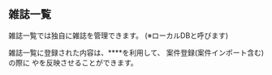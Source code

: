 ## 雑誌一覧

雑誌一覧では独自に雑誌を管理できます。
(※ローカルDBと呼びます)

雑誌一覧に登録された内容は、**<?php echo __d('filter_local', 'Filter Local'); ?>**を利用して、
案件登録(案件インポート含む)の際に<?php echo __('Publisher Policy') ?>
や<?php echo __('Publisher Open File Version'); ?>を反映させることができます。
